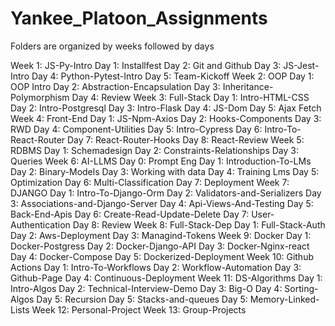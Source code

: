 # Yankee_Platoon_Assignments
Folders are organized by weeks followed by days

Week 1: JS-Py-Intro
    Day 1: Installfest
    Day 2: Git and Github
    Day 3: JS-Jest-Intro
    Day 4: Python-Pytest-Intro
    Day 5: Team-Kickoff
Week 2: OOP
    Day 1: OOP Intro
    Day 2: Abstraction-Encapsulation
    Day 3: Inheritance-Polymorphism
    Day 4: Review
Week 3: Full-Stack
    Day 1: Intro-HTML-CSS
    Day 2: Intro-Postgresql
    Day 3: Intro-Flask
    Day 4: JS-Dom
    Day 5: Ajax Fetch
Week 4: Front-End
    Day 1: JS-Npm-Axios
    Day 2: Hooks-Components
    Day 3: RWD
    Day 4: Component-Utilities
    Day 5: Intro-Cypress
    Day 6: Intro-To-React-Router
    Day 7: React-Router-Hooks
    Day 8: React-Review
Week 5: RDBMS
    Day 1: Schemadesign
    Day 2: Constraints-Relationships
    Day 3: Queries
Week 6: AI-LLMS
    Day 0: Prompt Eng
    Day 1: Introduction-To-LMs
    Day 2: Binary-Models
    Day 3: Working with data
    Day 4: Training Lms 
    Day 5: Optimization
    Day 6: Multi-Classification
    Day 7: Deployment
Week 7: DJANGO
    Day 1: Intro-To-Django-Orm
    Day 2: Validators-and-Serializers
    Day 3: Associations-and-Django-Server
    Day 4: Api-Views-And-Testing
    Day 5: Back-End-Apis
    Day 6: Create-Read-Update-Delete
    Day 7: User-Authentication
    Day 8: Review
Week 8: Full-Stack-Dep
    Day 1: Full-Stack-Auth
    Day 2: Aws-Deployment
    Day 3: Managind-Tokens
Week 9: Docker
    Day 1: Docker-Postgress
    Day 2: Docker-Django-API
    Day 3: Docker-Nginx-react
    Day 4: Docker-Compose
    Day 5: Dockerized-Deployment
Week 10: Github Actions
    Day 1: Intro-To-Workflows
    Day 2: Workflow-Automation
    Day 3: Github-Page
    Day 4: Continuous-Deployment
Week 11: DS-Algorithms
    Day 1: Intro-Algos
    Day 2: Technical-Interview-Demo
    Day 3: Big-O
    Day 4: Sorting-Algos
    Day 5: Recursion
    Day 5: Stacks-and-queues
    Day 5: Memory-Linked-Lists
Week 12: Personal-Project
Week 13: Group-Projects
